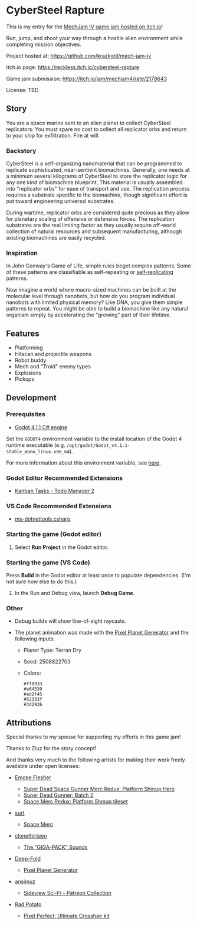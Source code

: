 # CyberSteel Rapture

This is my entry for the [MechJam IV game jam hosted on itch.io](https://itch.io/jam/mechjam4)!

Run, jump, and shoot your way through a hostile alien environment while completing mission objectives.

Project hosted at: https://github.com/krazkidd/mech-jam-iv

Itch.io page: https://reckless.itch.io/cybersteel-rapture

Game jam submission: https://itch.io/jam/mechjam4/rate/2178643

License: TBD

## Story

You are a space marine sent to an alien planet to collect CyberSteel replicators. You must spare no cost to collect all replicator orbs and return to your ship for exfiltration. Fire at will.

### Backstory

CyberSteel is a self-organizing nanomaterial that can be programmed to replicate sophisticated, near-sentient biomachines. Generally, one needs at a minimum several kilograms of CyberSteel to store the replicator logic for any one kind of biomachine blueprint. This material is usually assembled into "replicator orbs" for ease of transport and use. The replication process requires a substrate specific to the biomachine, though significant effort is put toward engineering universal substrates.

During wartime, replicator orbs are considered quite precious as they allow for planetary scaling of offensive or defensive forces. The replication substrates are the real limiting factor as they usually require off-world collection of natural resources and subsequent manufacturing, although existing biomachines are easily recycled.

### Inspiration

In John Conway's Game of Life, simple rules beget complex patterns. Some of these patterns are classifiable as self-repeating or [self-replicating](https://conwaylife.com/wiki/Replicator) patterns.

Now imagine a world where macro-sized machines can be built at the molecular level through nanobots, but how do you program individual nanobots with limited physical memory? Like DNA, you give them simple patterns to repeat. You might be able to build a biomachine like any natural organism simply by accelerating the "growing" part of their lifetime.

## Features

- Platforming
- Hitscan and projectile weapons
- Robot buddy
- Mech and "Troid" enemy types
- Explosions
- Pickups

## Development

### Prerequisites

- [Godot 4.1.1 C# engine](https://downloads.tuxfamily.org/godotengine/4.1.1/mono/)

Set the `GODOT4` environment variable to the install location of the Godot 4 runtime executable (e.g. `/opt/godot/Godot_v4.1.1-stable_mono_linux.x86_64`).

For more information about this environment variable, see [here](https://github.com/godotengine/godot-csharp-vscode/issues/43#issuecomment-1258321229).

### Godot Editor Recommended Extensions

- [Kanban Tasks - Todo Manager 2](https://godotengine.org/asset-library/asset/1474)

### VS Code Recommended Extensions

- [ms-dotnettools.csharp](https://marketplace.visualstudio.com/items?itemName=ms-dotnettools.csharp)

### Starting the game (Godot editor)

1. Select **Run Project** in the Godot editor.

### Starting the game (VS Code)

Press **Build** in the Godot editor at least once to populate dependencies. (I'm not sure how else to do this.)

1. In the Run and Debug view, launch **Debug Game**.

### Other

* Debug builds will show line-of-sight raycasts.

* The planet animation was made with the [Pixel Planet Generator](https://deep-fold.itch.io/pixel-planet-generator) and the following inputs:

  * Planet Type: Terran Dry
  * Seed: 2508822703
  * Colors:

    ```Text
    #ff8933
    #e64539
    #ad2f45
    #52333f
    #3d2936
    ```

## Attributions

Special thanks to my spouse for supporting my efforts in this game jam!

Thanks to Ziuz for the story concept!

And thanks very much to the following artists for making their work freely available under open licenses:

- [Emcee Flesher](https://opengameart.org/users/emcee-flesher)

  - [Super Dead Space Gunner Merc Redux: Platform Shmup Hero](https://opengameart.org/content/super-dead-space-gunner-merc-redux-platform-shmup-hero)
  - [Super Dead Gunner: Batch 2](https://opengameart.org/content/super-dead-gunner-batch-2)
  - [Space Merc Redux: Platform Shmup tileset](https://opengameart.org/content/space-merc-redux-platform-shmup-tileset)

- [surt](https://opengameart.org/users/surt)

  - [Space Merc](https://opengameart.org/content/space-merc)

- [clonethirteen](https://itch.io/profile/clonethirteen)

  - [The "GIGA-PACK" Sounds](https://clonethirteen.itch.io/giga-pack)

- [Deep-Fold](https://itch.io/profile/deep-fold)

  - [Pixel Planet Generator](https://deep-fold.itch.io/pixel-planet-generator)

- [ansimuz](https://itch.io/profile/ansimuz)

  - [Sideview Sci-Fi - Patreon Collection](https://ansimuz.itch.io/sideview-sci-fi)

- [Rad Potato](https://rad-potato.itch.io/)

  - [Pixel Perfect: Ultimate Crosshair kit](https://rad-potato.itch.io/pixel-perfect-ultimate-crosshair-kit)
